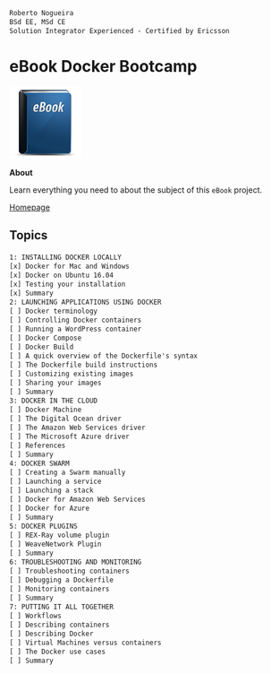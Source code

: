 ```
Roberto Nogueira  
BSd EE, MSd CE
Solution Integrator Experienced - Certified by Ericsson
```
# eBook Docker Bootcamp

![ebook image](images/ebook.png)

**About**

Learn everything you need to about the subject of this `eBook` project.

[Homepage](https://www.packtpub.com/virtualization-and-cloud/docker-bootcamp)

## Topics
```
1: INSTALLING DOCKER LOCALLY
[x] Docker for Mac and Windows
[x] Docker on Ubuntu 16.04
[x] Testing your installation
[x] Summary
2: LAUNCHING APPLICATIONS USING DOCKER
[ ] Docker terminology
[ ] Controlling Docker containers
[ ] Running a WordPress container
[ ] Docker Compose
[ ] Docker Build
[ ] A quick overview of the Dockerfile's syntax
[ ] The Dockerfile build instructions
[ ] Customizing existing images
[ ] Sharing your images
[ ] Summary
3: DOCKER IN THE CLOUD
[ ] Docker Machine
[ ] The Digital Ocean driver
[ ] The Amazon Web Services driver
[ ] The Microsoft Azure driver
[ ] References
[ ] Summary
4: DOCKER SWARM
[ ] Creating a Swarm manually
[ ] Launching a service
[ ] Launching a stack
[ ] Docker for Amazon Web Services
[ ] Docker for Azure
[ ] Summary
5: DOCKER PLUGINS
[ ] REX-Ray volume plugin
[ ] WeaveNetwork Plugin
[ ] Summary
6: TROUBLESHOOTING AND MONITORING
[ ] Troubleshooting containers
[ ] Debugging a Dockerfile
[ ] Monitoring containers
[ ] Summary
7: PUTTING IT ALL TOGETHER
[ ] Workflows
[ ] Describing containers
[ ] Describing Docker
[ ] Virtual Machines versus containers
[ ] The Docker use cases
[ ] Summary
```
